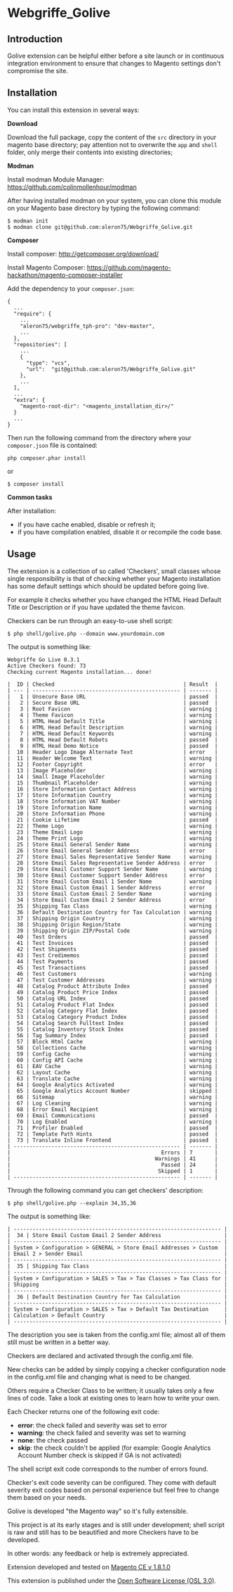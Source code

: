 Webgriffe_Golive
================

Introduction
------------

Golive extension can be helpful either before a site launch or in continuous
integration environment to ensure that changes to Magento settings don't
compromise the site.

Installation
------------

You can install this extension in several ways:

**Download**

Download the full package, copy the content of the ```src``` directory
in your magento base directory; pay attention not to overwrite
the ```app``` and  ```shell``` folder, only merge their contents into existing
directories;

**Modman**

Install modman Module Manager: https://github.com/colinmollenhour/modman

After having installed modman on your system, you can clone this module on your
Magento base directory by typing the following command:

```
$ modman init
$ modman clone git@github.com:aleron75/Webgriffe_Golive.git
```

**Composer**

Install composer: http://getcomposer.org/download/

Install Magento Composer: https://github.com/magento-hackathon/magento-composer-installer

Add the dependency to your ```composer.json```:

```
{
  ...
  "require": {
    ...
    "aleron75/webgriffe_tph-pro": "dev-master",
    ...
  },
  "repositories": [
    ...
    {
      "type": "vcs",
      "url":  "git@github.com:aleron75/Webgriffe_Golive.git"
    },
    ...
  ],
  ...
  "extra": {
    "magento-root-dir": "<magento_installation_dir>/"
  }
  ...
}
```

Then run the following command from the directory where your ```composer.json```
file is contained:

```
php composer.phar install
```

or

```
$ composer install
```

**Common tasks**

After installation:

* if you have cache enabled, disable or refresh it;
* if you have compilation enabled, disable it or recompile the code base.

Usage
------------

The extension is a collection of so called 'Checkers', small classes whose
single responsibility is that of checking whether your Magento installation
has some default settings which should be updated before going live.

For example it checks whether you have changed the HTML Head Default Title or
Description or if you have updated the theme favicon.

Checkers can be run through an easy-to-use shell script:

```
$ php shell/golive.php --domain www.yourdomain.com
```

The output is something like:

```
Webgriffe Go Live 0.3.1
Active Checkers found: 73
Checking current Magento installation... done!

|  ID | Checked                                         | Result  |
| --- | ----------------------------------------------- | ------- |
|   1 | Unsecure Base URL                               | passed  |
|   2 | Secure Base URL                                 | passed  |
|   3 | Root Favicon                                    | warning |
|   4 | Theme Favicon                                   | warning |
|   5 | HTML Head Default Title                         | warning |
|   6 | HTML Head Default Description                   | warning |
|   7 | HTML Head Default Keywords                      | warning |
|   8 | HTML Head Default Robots                        | passed  |
|   9 | HTML Head Demo Notice                           | passed  |
|  10 | Header Logo Image Alternate Text                | error   |
|  11 | Header Welcome Text                             | warning |
|  12 | Footer Copyright                                | error   |
|  13 | Image Placeholder                               | warning |
|  14 | Small Image Placeholder                         | warning |
|  15 | Thumbnail Placeholder                           | warning |
|  16 | Store Information Contact Address               | warning |
|  17 | Store Information Country                       | warning |
|  18 | Store Information VAT Number                    | warning |
|  19 | Store Information Name                          | warning |
|  20 | Store Information Phone                         | warning |
|  21 | Cookie Lifetime                                 | passed  |
|  22 | Theme Logo                                      | warning |
|  23 | Theme Email Logo                                | warning |
|  24 | Theme Print Logo                                | warning |
|  25 | Store Email General Sender Name                 | warning |
|  26 | Store Email General Sender Address              | error   |
|  27 | Store Email Sales Representative Sender Name    | warning |
|  28 | Store Email Sales Representative Sender Address | error   |
|  29 | Store Email Customer Support Sender Name        | warning |
|  30 | Store Email Customer Support Sender Address     | error   |
|  31 | Store Email Custom Email 1 Sender Name          | warning |
|  32 | Store Email Custom Email 1 Sender Address       | error   |
|  33 | Store Email Custom Email 2 Sender Name          | warning |
|  34 | Store Email Custom Email 2 Sender Address       | error   |
|  35 | Shipping Tax Class                              | warning |
|  36 | Default Destination Country for Tax Calculation | warning |
|  37 | Shipping Origin Country                         | warning |
|  38 | Shipping Origin Region/State                    | warning |
|  39 | Shipping Origin ZIP/Postal Code                 | warning |
|  40 | Test Orders                                     | passed  |
|  41 | Test Invoices                                   | passed  |
|  42 | Test Shipments                                  | passed  |
|  43 | Test Credimemos                                 | passed  |
|  44 | Test Payments                                   | passed  |
|  45 | Test Transactions                               | passed  |
|  46 | Test Customers                                  | warning |
|  47 | Test Customer Addresses                         | warning |
|  48 | Catalog Product Attribute Index                 | passed  |
|  49 | Catalog Product Price Index                     | passed  |
|  50 | Catalog URL Index                               | passed  |
|  51 | Catalog Product Flat Index                      | passed  |
|  52 | Catalog Category Flat Index                     | passed  |
|  53 | Catalog Category Product Index                  | passed  |
|  54 | Catalog Search Fulltext Index                   | passed  |
|  55 | Catalog Inventory Stock Index                   | passed  |
|  56 | Tag Summary Index                               | passed  |
|  57 | Block Html Cache                                | warning |
|  58 | Collections Cache                               | warning |
|  59 | Config Cache                                    | warning |
|  60 | Config API Cache                                | warning |
|  61 | EAV Cache                                       | warning |
|  62 | Layout Cache                                    | warning |
|  63 | Translate Cache                                 | warning |
|  64 | Google Analytics Activated                      | warning |
|  65 | Google Analytics Account Number                 | skipped |
|  66 | Sitemap                                         | warning |
|  67 | Log Cleaning                                    | warning |
|  68 | Error Email Recipient                           | warning |
|  69 | Email Communications                            | passed  |
|  70 | Log Enabled                                     | warning |
|  71 | Profiler Enabled                                | passed  |
|  72 | Template Path Hints                             | passed  |
|  73 | Translate Inline Frontend                       | passed  |
| ----------------------------------------------------- | ------- |
|                                                Errors | 7       |
|                                              Warnings | 41      |
|                                                Passed | 24      |
|                                               Skipped | 1       |
| ----------------------------------------------------- | ------- |
```

Through the following command you can get checkers' description:

```
$ php shell/golive.php --explain 34,35,36
```

The output is something like:

```
| ------------------------------------------------------------------ |
|  34 | Store Email Custom Email 2 Sender Address                    |
| ------------------------------------------------------------------ |
| System > Configuration > GENERAL > Store Email Addresses > Custom  |
| Email 2 > Sender Email                                             |
| ------------------------------------------------------------------ |
|  35 | Shipping Tax Class                                           |
| ------------------------------------------------------------------ |
| System > Configuration > SALES > Tax > Tax Classes > Tax Class for |
| Shipping                                                           |
| ------------------------------------------------------------------ |
|  36 | Default Destination Country for Tax Calculation              |
| ------------------------------------------------------------------ |
| System > Configuration > SALES > Tax > Default Tax Destination     |
| Calculation > Default Country                                      |
| ------------------------------------------------------------------ |
```

The description you see is taken from the config.xml file; almost
all of them still must be written in a better way.

Checkers are declared and activated through the config.xml file.

New checks can be added by simply copying a checker configuration node in the
config.xml file and changing what is need to be changed.

Others require a Checker Class to be written; it usually takes only a few lines
of code. Take a look at existing ones to learn how to write your own.

Each Checker returns one of the following exit code:

* __error__: the check failed and severity was set to error
* __warning__: the check failed and severity was set to warning
* __none__: the check passed
* __skip__: the check couldn't be applied (for example: Google Analytics Account Number check is skipped if GA is not activated)

The shell script exit code corresponds to the number of errors found.

Checker's exit code severity can be configured. They come with default severity
exit codes based on personal experience but feel free to change them based on
your needs.

Golive is developed "the Magento way" so it's fully extensible.

This project is at its early stages and is still under development; shell script
is raw and still has to be beautified and more Checkers have to be developed.

In other words: any feedback or help is extremely appreciated.

Extension developed and tested on [Magento CE v 1.8.1.0](http://www.magentocommerce.com/download)

This extension is published under the [Open Software License (OSL 3.0)](http://opensource.org/licenses/OSL-3.0).